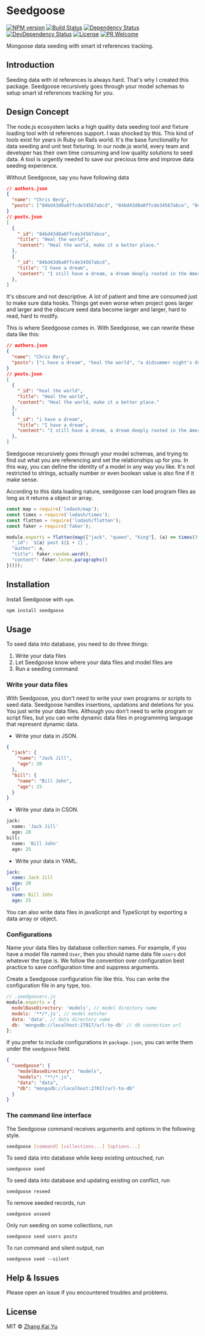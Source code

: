 # Seedgoose
[![NPM version][npm-image]][npm-url]
[![Build Status][travis-image]][travis-url]
[![Dependency Status][daviddm-image]][daviddm-url]
[![DevDependency Status][daviddm-image-dev]][daviddm-url-dev]
[![License][license-image]][license-url]
[![PR Welcome][pr-image]][pr-url]

Mongoose data seeding with smart id references tracking.

## Introduction

Seeding data with id references is always hard. That's why I created this
package. Seedgoose recursively goes through your model schemas to setup smart id
references tracking for you.

## Design Concept

The node.js ecosystem lacks a high quality data seeding tool and fixture
loading tool with id references support. I was shocked by this. This kind of
tools exist for years in Ruby on Rails world. It's the base functionality for
data seeding and unit test fixturing. In our node.js world, every team and
developer has their own time consuming and low quality solutions to seed data.
A tool is urgently needed to save our precious time and improve data seeding
experience.

Without Seedgoose, say you have following data

``` json
// authors.json
{
  "name": "Chris Berg",
  "posts": ["84bd43d8a0ffcde34567abcd", "84bd43d8a0ffcde34567abce", "84bd43d8a0ffcde34567abcf"]
}
// posts.json
[
  {
    "_id": "84bd43d8a0ffcde34567abce",
    "title": "Heal the world",
    "content": "Heal the world, make it a better place."
  },
  {
    "_id": "84bd43d8a0ffcde34567abcd",
    "title": "I have a dream",
    "content": "I still have a dream, a dream deeply rooted in the American dream."
  },
]

```

It's obscure and not descriptive. A lot of patient and time are consumed just
to make sure data hooks. Things get even worse when project goes larger and
larger and the obscure seed data become larger and larger, hard to read, hard
to modify.

This is where Seedgoose comes in. With Seedgoose, we can rewrite these data
like this:

``` json
// authors.json
{
  "name": "Chris Berg",
  "posts": ["i have a dream", "heal the world", "a didsummer night's dream"]
}
// posts.json
[
  {
    "_id": "heal the world",
    "title": "Heal the world",
    "content": "Heal the world, make it a better place."
  },
  {
    "_id": "i have a dream",
    "title": "I have a dream",
    "content": "I still have a dream, a dream deeply rooted in the American dream."
  },
]

```

Seedgoose recursively goes through your model schemas, and trying to find out
what you are referencing and set the relationships up for you. In this way, you
can define the identity of a model in any way you like. It's not restricted to
strings, actually number or even boolean value is also fine if it make sense.

According to this data loading nature, seedgoose can load program files as long
as it returns a object or array.

``` javascript
const map = require('lodash/map');
const times = require('lodash/times');
const flatten = require('lodash/flatten');
const faker = require('faker');

module.exports = flatten(map(["jack", "queen", "king"], (a) => times(3, (i) => ({
  "_id": `${a} post ${i + 1}`,
  "author": a,
  "title": faker.random.word(),
  "content": faker.lorem.paragraphs()
}))));
```

## Installation

Install Seedgoose with `npm`.

``` bash
npm install seedgoose
```

## Usage

To seed data into database, you need to do three things:
1. Write your data files
2. Let Seedgoose know where your data files and model files are
3. Run a seeding command

### Write your data files

With Seedgoose, you don't need to write your own programs or scripts to seed
data. Seedgoose handles insertions, updations and deletions for you. You just
write your data files. Although you don't need to write program or script files,
but you can write dynamic data files in programming language that represent
dynamic data.

* Write your data in JSON.

```json
{
  "jack": {
    "name": "Jack Jill",
    "age": 20
  },
  "bill": {
    "name": "Bill John",
    "age": 25
  }
}
```

* Write your data in CSON.

```cson
jack:
  name: 'Jack Jill'
  age: 20
bill:
  name: 'Bill John'
  age: 25
```

* Write your data in YAML.

```yaml
jack:
  name: Jack Jill
  age: 20
bill:
  name: Bill John
  age: 25
```

You can also write data files in javaScript and TypeScript by exporting a data
array or object.

### Configurations

Name your data files by database collection names. For example, if you have a
model file named `User`, then you should name data file `users` dot whatever
the type is. We follow the convention over configuration best practice to save
configuration time and suppress arguments.

Create a Seedgoose configuration file like this. You can write the
configuration file in any type, too.

``` javascript
// .seedgooserc.js
module.exports = {
  modelBaseDirectory: 'models', // model directory name
  models: '**/*.js', // model matcher
  data: 'data', // data directory name
  db: 'mongodb://localhost:27017/url-to-db' // db connection url
};
```

If you prefer to include configurations in `package.json`, you can write them
under the `seedgoose` field.

``` json
{
  "seedgoose": {
    "modelBaseDirectory": "models",
    "models": "**/*.js",
    "data": "data",
    "db": "mongodb://localhost:27017/url-to-db"
  }
}
```

### The command line interface

The Seedgoose command receives arguments and options in the following style.

```bash
seedgoose [command] [collections...] [options...]
```

To seed data into database while keep existing untouched, run

```
seedgoose seed
```

To seed data into database and updating existing on conflict, run

```
seedgoose reseed
```

To remove seeded records, run

```
seedgoose unseed
```

Only run seeding on some collections, run

```
seedgoose seed users posts
```

To run command and silent output, run

```
seedgoose seed --silent
```

## Help & Issues

Please open an issue if you encountered troubles and problems.

## License

MIT © [Zhang Kai Yu][license-url]

[npm-image]: https://badge.fury.io/js/seedgoose.svg
[npm-url]: https://npmjs.org/package/seedgoose
[travis-image]: https://travis-ci.org/zhangkaiyulw/seedgoose.svg?branch=master
[travis-url]: https://travis-ci.org/zhangkaiyulw/seedgoose
[daviddm-image]: https://david-dm.org/zhangkaiyulw/seedgoose.svg?theme=shields.io
[daviddm-url]: https://david-dm.org/zhangkaiyulw/seedgoose
[daviddm-image-dev]: https://david-dm.org/zhangkaiyulw/seedgoose/dev-status.svg
[daviddm-url-dev]: https://david-dm.org/zhangkaiyulw/seedgoose?type=dev
[license-image]: https://img.shields.io/github/license/zhangkaiyulw/seedgoose.svg
[license-url]: https://github.com/zhangkaiyulw/seedgoose/blob/master/LICENSE
[pr-image]: https://img.shields.io/badge/PRs-welcome-brightgreen.svg
[pr-url]: https://github.com/zhangkaiyulw/seedgoose/blob/master/CONTRIBUTING.md
